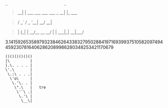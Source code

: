     _                         _

> \_\_\| \| \_\_\_ \_\_\_ \_\_\_ \_\_\_ \_ \_\_\| \|\_ \_\_\_

> / \_\` / \_ \'\_\_\| \_\_/ \_\_\|

> | (\_\| \| \_\_/\_\_ \_\_ \_\_/ \| \| \_\_\_\|\_\| \_\_\|\_\_\_/

3.1415926535897932384626433832795028841971693993751058209749445923078164062862089986280348253421170679

    ()()()()()()
    |\         |
    |.\. . . . |
    \'.\       |
     \.:\ . . .|
      \'o\     |
       \.'\. . |
        \".\   |   tre
         \'`\ .|
          \.'\ |
           \__\|
